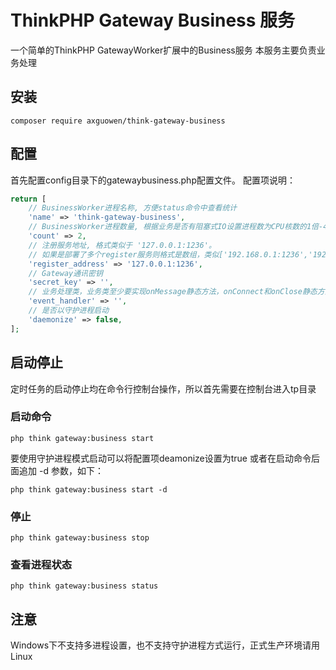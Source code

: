 # ThinkPHP Gateway Business 服务

一个简单的ThinkPHP GatewayWorker扩展中的Business服务
本服务主要负责业务处理

## 安装

~~~
composer require axguowen/think-gateway-business
~~~

## 配置

首先配置config目录下的gatewaybusiness.php配置文件。
配置项说明：

~~~php
return [
    // BusinessWorker进程名称, 方便status命令中查看统计
    'name' => 'think-gateway-business',
    // BusinessWorker进程数量, 根据业务是否有阻塞式IO设置进程数为CPU核数的1倍-4倍即可。
    'count' => 2,
    // 注册服务地址, 格式类似于 '127.0.0.1:1236'。
    // 如果是部署了多个register服务则格式是数组，类似['192.168.0.1:1236','192.168.0.2:1236']
    'register_address' => '127.0.0.1:1236',
    // Gateway通讯密钥
    'secret_key' => '',
    // 业务处理类，业务类至少要实现onMessage静态方法，onConnect和onClose静态方法可以不用实现。
    'event_handler' => '',
    // 是否以守护进程启动
    'daemonize' => false,
];
~~~

## 启动停止

定时任务的启动停止均在命令行控制台操作，所以首先需要在控制台进入tp目录

### 启动命令

~~~
php think gateway:business start
~~~

要使用守护进程模式启动可以将配置项deamonize设置为true
或者在启动命令后面追加 -d 参数，如下：
~~~
php think gateway:business start -d
~~~

### 停止
~~~
php think gateway:business stop
~~~

### 查看进程状态
~~~
php think gateway:business status
~~~

## 注意
Windows下不支持多进程设置，也不支持守护进程方式运行，正式生产环境请用Linux
